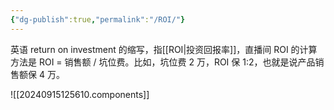 ```yaml
---
{"dg-publish":true,"permalink":"/ROI/"}
---
```


英语 return on investment 的缩写，指[[ROI\|投资回报率]]，直播间 ROI 的计算方法是 ROI = 销售额 / 坑位费。比如，坑位费 2 万，ROI 保 1:2，也就是说产品销售额保 4 万。

![[20240915125610.components]]